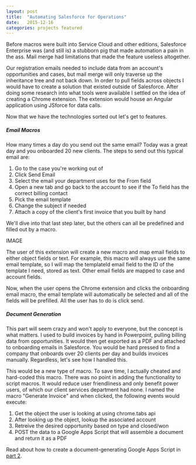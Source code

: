 ```yaml
---
layout: post
title:  "Automating Salesforce for Operations"
date:   2015-12-16
categories: projects featured
---
```

Before macros were built into Service Cloud and other editions, Salesforce Enterprise was (and still is) a stubborn pig that made automation a pain in the ass. Mail merge had limitations that made the feature useless altogether.

Our registration emails needed to include data from an account's opportunities and cases, but mail merge will only traverse up the inheritance tree and not back down. In order to pull fields across objects I would have to create a solution that existed outside of Salesforce. After doing some research into what tools were available I settled on the idea of creating a Chrome extension. The extension would house an Angular application using JSforce for data calls.

Now that we have the technologies sorted out let's get to features.

##### Email Macros

How many times a day do you send out the same email? Today was a great day and you onboarded 20 new clients. The steps to send out this typical email are:

1. Go to the case you're working out of
1. Click Send Email
1. Select the email your department uses for the From field
1. Open a new tab and go back to the account to see if the To field has the correct billing contact
1. Pick the email template
1. Change the subject if needed
1. Attach a copy of the client's first invoice that you built by hand

We'll dive into that last step later, but the others can all be predefined and filled out by a macro.

IMAGE

The user of this extension will create a new macro and map email fields to either object fields or text. For example, this macro will always use the same email template, so I will map the templateId email field to the ID of the template I need, stored as text. Other email fields are mapped to case and account fields.

Now, when the user opens the Chrome extension and clicks the onboarding email macro, the email template will automatically be selected and all of the fields will be prefilled. All the user has to do is click send.

##### Document Generation

This part will seem crazy and won't apply to everyone, but the concept is what matters. I used to build invoices by hand in Powerpoint, pulling billing data from opportunities. It would then get exported as a PDF and attached to onboarding emails in Salesforce. You would be hard pressed to find a company that onboards over 20 clients per day and builds invoices manually. Regardless, let's see how I handled this.

This would be a new type of macro. To save time, I actually cheated and hard-coded this macro. There was no point in adding the functionality to script macros. It would reduce user friendliness and only benefit power users, of which our client services department had none. I named the macro "Generate Invoice" and when clicked, the following events would execute:

1. Get the object the user is looking at using chrome.tabs api
1. After looking up the object, lookup the associated account
1. Retreive the desired opportunity based on type and closed/won
1. POST the data to a Google Apps Script that will assemble a document and return it as a PDF

Read about how to create a document-generating Google Apps Script in [part 2](http://www.forrestbradley.com/projects/2016/01/06/pdf-google-apps-script.html).
